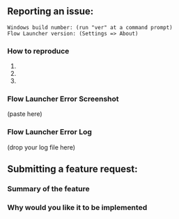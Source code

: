 ## Reporting an issue:
```
Windows build number: (run "ver" at a command prompt)
Flow Launcher version: (Settings => About) 
```

### How to reproduce

<!--
     The steps exactly to reproduce this issue
-->

1.
2.
3.

### Flow Launcher Error Screenshot

(paste here)


### Flow Launcher Error Log
<!-- 
     The latest log file can be found here: %AppData%\FlowLauncher\Logs\<version>\<date>.txt
     or for portable mode: %LocalAppData%\FlowLauncher\<App-Version>\UserData\Logs\<version>\<date>.txt
     Drag and drop the log file below this comment.
-->

(drop your log file here)


## Submitting a feature request:
<!--
     Delete the above 'Reporting an issue' section
-->

### Summary of the feature


### Why would you like it to be implemented
<!-- 
     What's the biggest value this would bring to Flow Launcher
-->